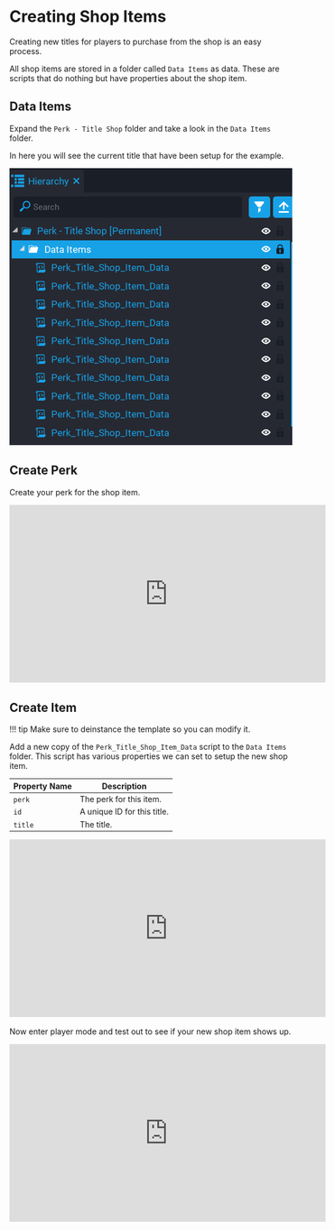 # Creating Shop Items

Creating new titles for players to purchase from the shop is an easy process.

All shop items are stored in a folder called `Data Items` as data.  These are scripts that do nothing but have properties about the shop item.

## Data Items

Expand the `Perk - Title Shop` folder and take a look in the `Data Items` folder.

In here you will see the current title that have been setup for the example.

![](/images/title-shop/2.png)

## Create Perk

Create your perk for the shop item.

<iframe width="560" height="315" src="https://www.youtube.com/embed/Er6gkLnTl5s" title="YouTube video player" frameborder="0" allow="accelerometer; autoplay; clipboard-write; encrypted-media; gyroscope; picture-in-picture" allowfullscreen></iframe>

## Create Item

!!! tip
	Make sure to deinstance the template so you can modify it.

Add a new copy of the `Perk_Title_Shop_Item_Data` script to the `Data Items` folder.  This script has various properties we can set to setup the new shop item.

| Property Name | Description |
| ------------- | ----------- |
| `perk` | The perk for this item. |
| `id` | A unique ID for this title. |
| `title` | The title. |

<iframe width="560" height="315" src="https://www.youtube.com/embed/BERKKHTaYBM" title="YouTube video player" frameborder="0" allow="accelerometer; autoplay; clipboard-write; encrypted-media; gyroscope; picture-in-picture" allowfullscreen></iframe>

Now enter player mode and test out to see if your new shop item shows up.

<iframe width="560" height="315" src="https://www.youtube.com/embed/YE0ixCt4Q38" title="YouTube video player" frameborder="0" allow="accelerometer; autoplay; clipboard-write; encrypted-media; gyroscope; picture-in-picture" allowfullscreen></iframe>